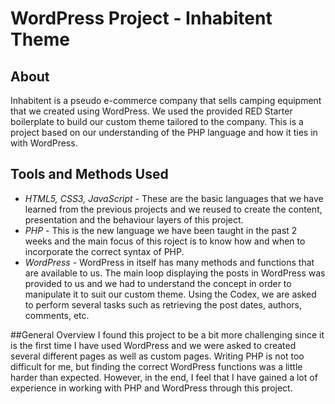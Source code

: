 # WordPress Project - Inhabitent Theme

## About
Inhabitent is a pseudo e-commerce company that sells camping equipment that we created using WordPress. We used the provided RED Starter boilerplate to build our custom theme tailored to the company. This is a project based on our understanding of the PHP language and how it ties in with WordPress.

## Tools and Methods Used 
+ *HTML5, CSS3, JavaScript* - These are the basic languages that we have learned from the previous projects and we reused to create the content, presentation and the behaviour layers of this project.
+ *PHP* - This is the new language we have been taught in the past 2 weeks and the main focus of this roject is to know how and when to incorporate the correct syntax of PHP.
+ *WordPress* - WordPress in itself has many methods and functions that are available to us. The main loop displaying the posts in WordPress was provided to us and we had to understand the concept in order to manipulate it to suit our custom theme. Using the Codex, we are asked to perform several tasks such as retrieving the post dates, authors, comments, etc. 

##General Overview
I found this project to be a bit more challenging since it is the first time I have used WordPress and we were asked to created several different pages as well as custom pages. Writing PHP is not too difficult for me, but finding the correct WordPress functions was a little harder than expected. However, in the end, I feel that I have gained a lot of experience in working with PHP and WordPress through this project.
